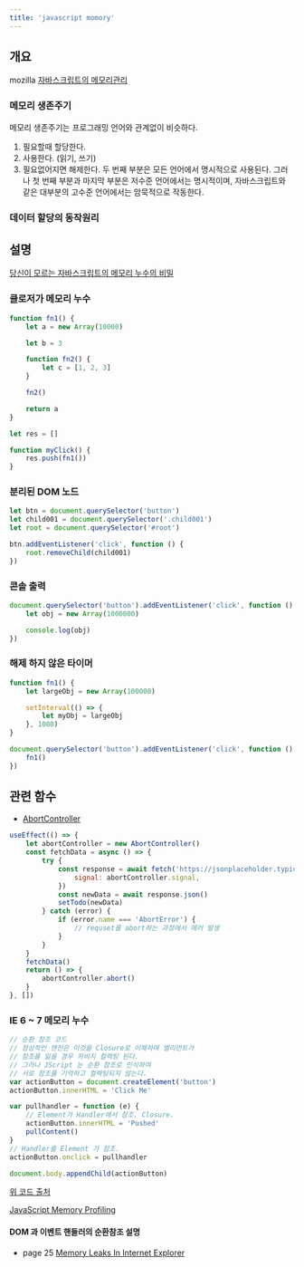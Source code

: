 ```yaml
---
title: 'javascript momory'
---
```


## 개요

mozilla [자바스크립트의 메모리관리](https://developer.mozilla.org/ko/docs/Web/JavaScript/Memory_Management)

### 메모리 생존주기

메모리 생존주기는 프로그래밍 언어와 관계없이 비슷하다.

1. 필요할때 할당한다.
2. 사용한다. (읽기, 쓰기)
3. 필요없어지면 해제한다. 두 번째 부분은 모든 언어에서 명시적으로 사용된다. 그러나 첫 번째 부분과 마지막 부분은 저수준 언어에서는 명시적이며, 자바스크립트와 같은 대부분의 고수준 언어에서는 암묵적으로 작동한다.

### 데이터 할당의 동작원리

## 설명

[당신이 모르는 자바스크립트의 메모리 누수의 비밀](https://ui.toast.com/weekly-pick/ko_20210611)

### 클로저가 메모리 누수

```js
function fn1() {
    let a = new Array(10000)

    let b = 3

    function fn2() {
        let c = [1, 2, 3]
    }

    fn2()

    return a
}

let res = []

function myClick() {
    res.push(fn1())
}
```

### 분리된 DOM 노드

```js
let btn = document.querySelector('button')
let child001 = document.querySelector('.child001')
let root = document.querySelector('#root')

btn.addEventListener('click', function () {
    root.removeChild(child001)
})
```

### 콘솔 출력

```js
document.querySelector('button').addEventListener('click', function () {
    let obj = new Array(1000000)

    console.log(obj)
})
```

### 해제 하지 않은 타이머

```js
function fn1() {
    let largeObj = new Array(100000)

    setInterval(() => {
        let myObj = largeObj
    }, 1000)
}

document.querySelector('button').addEventListener('click', function () {
    fn1()
})
```

## 관련 함수

-   [AbortController](https://developer.mozilla.org/ko/docs/Web/API/AbortController)

```jsx
useEffect(() => {
    let abortController = new AbortController()
    const fetchData = async () => {
        try {
            const response = await fetch('https://jsonplaceholder.typicode.com/todos/1', {
                signal: abortController.signal,
            })
            const newData = await response.json()
            setTodo(newData)
        } catch (error) {
            if (error.name === 'AbortError') {
                // requset를 abort하는 과정에서 에러 발생
            }
        }
    }
    fetchData()
    return () => {
        abortController.abort()
    }
}, [])
```

### IE 6 ~ 7 메모리 누수

```js
// 순환 참조 코드
// 정상적인 엔진은 이것을 Closure로 이해하며 엘리먼트가
// 참조를 잃을 경우 카비지 컬렉팅 된다.
// 그러나 JScript 는 순환 참조로 인식하여
// 서로 참조를 기억하고 컬렉팅되지 않는다.
var actionButton = document.createElement('button')
actionButton.innerHTML = 'Click Me'

var pullhandler = function (e) {
    // Element가 Handler에서 참조. Closure.
    actionButton.innerHTML = 'Pushed'
    pullContent()
}
// Handler를 Element 가 참조.
actionButton.onclick = pullhandler

document.body.appendChild(actionButton)
```

[위 코드 출처](https://blog.javarouka.me/2012/07/30/event-ie/)

[JavaScript Memory Profiling](https://www.slideshare.net/OhgyunAhn/java-script-memoryprofiling)

#### DOM 과 이벤트 핸들러의 순환참조 설명

-   page 25 [Memory Leaks In Internet Explorer](https://www.slideshare.net/tifftiff/memory-leaks-in-ie)
